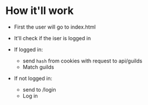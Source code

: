 # How it'll work

-   First the user will go to index.html
-   It'll check if the iser is logged in
-   If logged in:

    -   send `hash` from cookies with request to api/guilds
    -   Match guilds

-   If not logged in:
    -   send to /login
    -   Log in
